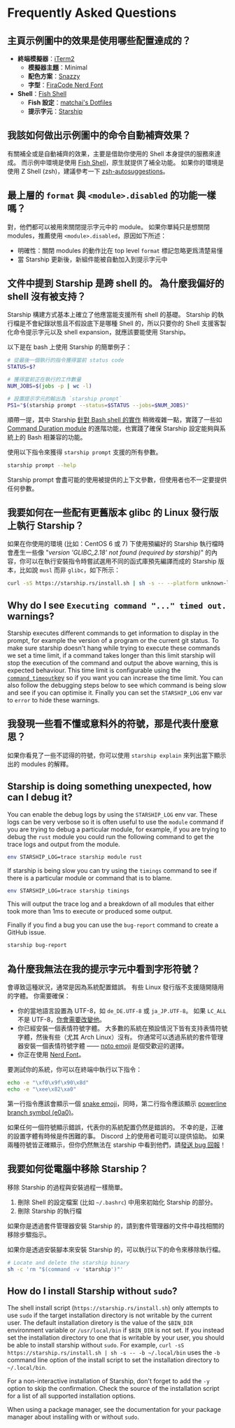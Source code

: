# Frequently Asked Questions

## 主頁示例圖中的效果是使用哪些配置達成的？

- **終端模擬器**：[iTerm2](https://iterm2.com/)
  - **模擬器主題**：Minimal
  - **配色方案**：[Snazzy](https://github.com/sindresorhus/iterm2-snazzy)
  - **字型**：[FiraCode Nerd Font](https://www.nerdfonts.com/font-downloads)
- **Shell**：[Fish Shell](https://fishshell.com/)
  - **Fish 設定**：[matchai's Dotfiles](https://github.com/matchai/dotfiles/blob/b6c6a701d0af8d145a8370288c00bb9f0648b5c2/.config/fish/config.fish)
  - **提示字元**：[Starship](https://starship.rs/)

## 我該如何做出示例圖中的命令自動補齊效果？

有關補全或是自動補齊的效果，主要是借助你使用的 Shell 本身提供的服務來達成。 而示例中環境是使用 [Fish Shell](https://fishshell.com/)，原生就提供了補全功能。 如果你的環境是使用 Z Shell (zsh)，建議參考一下 [zsh-autosuggestions](https://github.com/zsh-users/zsh-autosuggestions)。

## 最上層的 `format` 與 `<module>.disabled` 的功能一樣嗎？

對，他們都可以被用來關閉提示字元中的 module。 如果你單純只是想關閉 modules，推薦使用 `<module>.disabled`，原因如下所述：

- 明確性：關閉 modules 的動作比在 top level `format` 標記忽略更爲清楚易懂
- 當 Starship 更新後，新組件能被自動加入到提示字元中

## 文件中提到 Starship 是跨 shell 的。 為什麼我偏好的 shell 沒有被支持？

Starship 構建方式基本上確立了他應當能支援所有 shell 的基礎。 Starship 的執行檔是不會紀錄狀態且不假設底下是哪種 Shell 的，所以只要你的 Shell 支援客製化命令提示字元以及 shell expansion，就應該要能使用 Starship。

以下是在 bash 上使用 Starship 的簡單例子：

```sh
# 從最後一個執行的指令獲得當前 status code
STATUS=$?

# 獲得當前正在執行的工作數量
NUM_JOBS=$(jobs -p | wc -l)

# 設置提示字元的輸出為 `starship prompt`
PS1="$(starship prompt --status=$STATUS --jobs=$NUM_JOBS)"
```

順帶一提，其中 Starship [針對 Bash shell 的實作](https://github.com/starship/starship/blob/master/src/init/starship.bash) 稍微複雜一點，實踐了一些如 [Command Duration module](https://starship.rs/config/#command-duration) 的進階功能，也實踐了確保 Starship 設定能夠與系統上的 Bash 相兼容的功能。

使用以下指令來獲得 `starship prompt` 支援的所有參數。

```sh
starship prompt --help
```

Starship prompt 會盡可能的使用被提供的上下文參數，但使用者也不一定要提供任何參數。

## 我要如何在一些配有更舊版本 glibc 的 Linux 發行版上執行 Starship？

如果在你使用的環境 (比如：CentOS 6 或 7) 下使用預編好的 Starship 執行檔時會產生一些像 "_version 'GLIBC_2.18' not found (required by starship)_" 的內容，你可以在執行安裝指令時嘗試選用不同的函式庫預先編譯而成的 Starship 版本，比如說 `musl` 而非 `glibc`，如下所示：

```sh
curl -sS https://starship.rs/install.sh | sh -s -- --platform unknown-linux-musl
```

## Why do I see `Executing command "..." timed out.` warnings?

Starship executes different commands to get information to display in the prompt, for example the version of a program or the current git status. To make sure starship doesn't hang while trying to execute these commands we set a time limit, if a command takes longer than this limit starship will stop the execution of the command and output the above warning, this is expected behaviour. This time limit is configurable using the [`command_timeout`key](../config/#prompt) so if you want you can increase the time limit. You can also follow the debugging steps below to see which command is being slow and see if you can optimise it. Finally you can set the `STARSHIP_LOG` env var to `error` to hide these warnings.

## 我發現一些看不懂或意料外的符號，那是代表什麼意思？

如果你看見了一些不認得的符號，你可以使用 `starship explain` 來列出當下顯示出的 modules 的解釋。

## Starship is doing something unexpected, how can I debug it?

You can enable the debug logs by using the `STARSHIP_LOG` env var. These logs can be very verbose so it is often useful to use the `module` command if you are trying to debug a particular module, for example, if you are trying to debug the `rust` module you could run the following command to get the trace logs and output from the module.

```sh
env STARSHIP_LOG=trace starship module rust
```

If starship is being slow you can try using the `timings` command to see if there is a particular module or command that is to blame.

```sh
env STARSHIP_LOG=trace starship timings
```

This will output the trace log and a breakdown of all modules that either took more than 1ms to execute or produced some output.

Finally if you find a bug you can use the `bug-report` command to create a GitHub issue.

```sh
starship bug-report
```

## 為什麼我無法在我的提示字元中看到字形符號？

會導致這種狀況，通常是因為系統配置錯誤。 有些 Linux 發行版不支援隨開隨用的字體。 你需要確保：

- 你的當地語言設置為 UTF-8，如 `de_DE.UTF-8` 或 `ja_JP.UTF-8`。 如果 `LC_ALL` 不是 UTF-8，[你會需要改變他](https://www.tecmint.com/set-system-locales-in-linux/)。
- 你已經安裝一個表情符號字體。 大多數的系統在預設情況下皆有支持表情符號字體，然後有些（尤其 Arch Linux）沒有。 你通常可以透過系統的套件管理器安裝一個表情符號字體 —— [noto emoji](https://www.google.com/get/noto/help/emoji/) 是個受歡迎的選擇。
- 你正在使用 [Nerd Font](https://www.nerdfonts.com/)。

要測試你的系統，你可以在終端中執行以下指令：

```sh
echo -e "\xf0\x9f\x90\x8d"
echo -e "\xee\x82\xa0"
```

第一行指令應該會顯示一個 [snake emoji](https://emojipedia.org/snake/)，同時，第二行指令應該顯示 [powerline branch symbol (e0a0)](https://github.com/ryanoasis/powerline-extra-symbols#glyphs)。

如果任何一個符號顯示錯誤，代表你的系統配置仍然是錯誤的。 不幸的是，正確的設置字體有時候是件困難的事。 Discord 上的使用者可能可以提供協助。 如果兩種符號皆正確顯示，但你仍然無法在 starship 中看到他們，請[發送 bug 回報](https://github.com/starship/starship/issues/new/choose)！

## 我要如何從電腦中移除 Starship？

移除 Starship 的過程與安裝過程一樣簡單。

1. 刪除 Shell 的設定檔案 (比如 `~/.bashrc`) 中用來初始化 Starship 的部分。
1. 刪除 Starship 的執行檔

如果你是透過套件管理器安裝 Starship 的，請到套件管理器的文件中尋找相關的移除步驟指示。

如果你是透過安裝腳本來安裝 Starship 的，可以執行以下的命令來移除執行檔。

```sh
# Locate and delete the starship binary
sh -c 'rm "$(command -v 'starship')"'
```

## How do I install Starship without `sudo`?

The shell install script (`https://starship.rs/install.sh`) only attempts to use `sudo` if the target installation directory is not writable by the current user. The default installation diretory is the value of the `$BIN_DIR` environment variable or `/usr/local/bin` if `$BIN_DIR` is not set. If you instead set the installation directory to one that is writable by your user, you should be able to install starship without `sudo`. For example, `curl -sS https://starship.rs/install.sh | sh -s -- -b ~/.local/bin` uses the `-b` command line option of the install script to set the installation directory to `~/.local/bin`.

For a non-interactive installation of Starship, don't forget to add the `-y` option to skip the confirmation. Check the source of the installation script for a list of all supported installation options.

When using a package manager, see the documentation for your package manager about installing with or without `sudo`.
